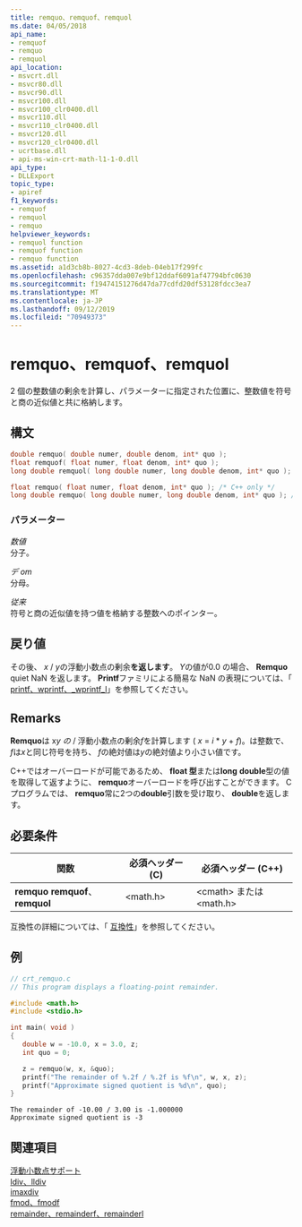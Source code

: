```yaml
---
title: remquo、remquof、remquol
ms.date: 04/05/2018
api_name:
- remquof
- remquo
- remquol
api_location:
- msvcrt.dll
- msvcr80.dll
- msvcr90.dll
- msvcr100.dll
- msvcr100_clr0400.dll
- msvcr110.dll
- msvcr110_clr0400.dll
- msvcr120.dll
- msvcr120_clr0400.dll
- ucrtbase.dll
- api-ms-win-crt-math-l1-1-0.dll
api_type:
- DLLExport
topic_type:
- apiref
f1_keywords:
- remquof
- remquol
- remquo
helpviewer_keywords:
- remquol function
- remquof function
- remquo function
ms.assetid: a1d3cb8b-8027-4cd3-8deb-04eb17f299fc
ms.openlocfilehash: c96357dda007e9bf12ddaf6091af47794bfc0630
ms.sourcegitcommit: f19474151276d47da77cdfd20df53128fdcc3ea7
ms.translationtype: MT
ms.contentlocale: ja-JP
ms.lasthandoff: 09/12/2019
ms.locfileid: "70949373"
---
```

# <a name="remquo-remquof-remquol"></a>remquo、remquof、remquol

2 個の整数値の剰余を計算し、パラメーターに指定された位置に、整数値を符号と商の近似値と共に格納します。

## <a name="syntax"></a>構文

```C
double remquo( double numer, double denom, int* quo );
float remquof( float numer, float denom, int* quo );
long double remquol( long double numer, long double denom, int* quo );
```

```cpp
float remquo( float numer, float denom, int* quo ); /* C++ only */
long double remquo( long double numer, long double denom, int* quo ); /* C++ only */
```

### <a name="parameters"></a>パラメーター

*数値*<br/>
分子。

*デ om*<br/>
分母。

*従来*<br/>
符号と商の近似値を持つ値を格納する整数へのポインター。

## <a name="return-value"></a>戻り値

その後、 *x* / *y*の浮動小数点の剰余**を返します**。 *Y*の値が0.0 の場合、 **Remquo** quiet NaN を返します。 **Printf**ファミリによる簡易な NaN の表現については、「 [printf、wprintf、_wprintf_l](printf-printf-l-wprintf-wprintf-l.md)」を参照してください。

## <a name="remarks"></a>Remarks

**Remquo**は x*y* *の* / 浮動小数点の剰余*f*を計算します ( *x* = *i* \* *y* + *f*)。は整数で、 *f*は*x*と同じ符号を持ち、 *f*の絶対値は*y*の絶対値より小さい値です。

C++ではオーバーロードが可能であるため、 **float 型**または**long** **double**型の値を取得して返すように、 **remquo**オーバーロードを呼び出すことができます。 C プログラムでは、 **remquo**常に2つの**double**引数を受け取り、 **double**を返します。

## <a name="requirements"></a>必要条件

|関数|必須ヘッダー (C)|必須ヘッダー (C++)|
|--------------|---------------------|-|
|**remquo** **remquof**、 **remquol**|\<math.h>|\<cmath> または \<math.h>|

互換性の詳細については、「 [互換性](../../c-runtime-library/compatibility.md)」を参照してください。

## <a name="example"></a>例

```C
// crt_remquo.c
// This program displays a floating-point remainder.

#include <math.h>
#include <stdio.h>

int main( void )
{
   double w = -10.0, x = 3.0, z;
   int quo = 0;

   z = remquo(w, x, &quo);
   printf("The remainder of %.2f / %.2f is %f\n", w, x, z);
   printf("Approximate signed quotient is %d\n", quo);
}
```

```Output
The remainder of -10.00 / 3.00 is -1.000000
Approximate signed quotient is -3
```

## <a name="see-also"></a>関連項目

[浮動小数点サポート](../../c-runtime-library/floating-point-support.md)<br/>
[ldiv、lldiv](ldiv-lldiv.md)<br/>
[imaxdiv](imaxdiv.md)<br/>
[fmod、fmodf](fmod-fmodf.md)<br/>
[remainder、remainderf、remainderl](remainder-remainderf-remainderl.md)<br/>
